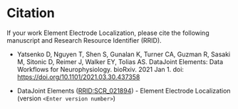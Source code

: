 # Citation

If your work Element Electrode Localization, please cite the following manuscript and Research Resource Identifier (RRID).

+ Yatsenko D, Nguyen T, Shen S, Gunalan K, Turner CA, Guzman R, Sasaki M, Sitonic D, Reimer J, Walker EY, Tolias AS. DataJoint Elements: Data Workflows for Neurophysiology. bioRxiv. 2021 Jan 1. doi: https://doi.org/10.1101/2021.03.30.437358

+ DataJoint Elements ([RRID:SCR_021894](https://scicrunch.org/resolver/SCR_021894)) - Element Electrode Localization (version `<Enter version number>`)